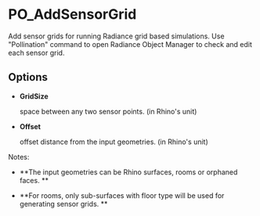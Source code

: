 # PO_AddSensorGrid

Add sensor grids for running Radiance grid based simulations. Use &quot;Pollination&quot; command to open Radiance Object Manager to check and edit each sensor grid.

## Options

* **GridSize**

  space between any two sensor points. (in Rhino&apos;s unit)

* **Offset**

  offset distance from the input geometries. (in Rhino&apos;s unit)

Notes:

* **The input geometries can be Rhino surfaces, rooms or orphaned faces. **

  

* **For rooms, only sub-surfaces with floor type will be used for generating sensor grids.
**

  

